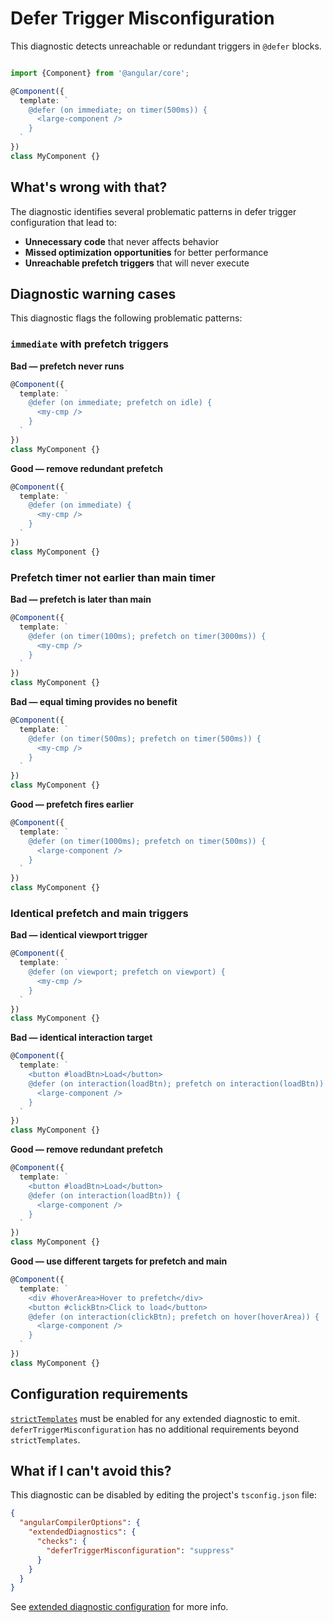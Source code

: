 # Defer Trigger Misconfiguration

This diagnostic detects unreachable or redundant triggers in `@defer` blocks.

```typescript

import {Component} from '@angular/core';

@Component({
  template: `
    @defer (on immediate; on timer(500ms)) {
      <large-component />
    }
  `
})
class MyComponent {}
```

## What's wrong with that?

The diagnostic identifies several problematic patterns in defer trigger configuration that lead to:

- **Unnecessary code** that never affects behavior
- **Missed optimization opportunities** for better performance
- **Unreachable prefetch triggers** that will never execute


## Diagnostic warning cases

This diagnostic flags the following problematic patterns:

### `immediate` with prefetch triggers

**Bad — prefetch never runs**

```typescript
@Component({
  template: `
    @defer (on immediate; prefetch on idle) {
      <my-cmp />
    }
  `
})
class MyComponent {}
```

**Good — remove redundant prefetch**

```typescript
@Component({
  template: `
    @defer (on immediate) {
      <my-cmp />
    }
  `
})
class MyComponent {}
```

### Prefetch timer not earlier than main timer

**Bad — prefetch is later than main**

```typescript
@Component({
  template: `
    @defer (on timer(100ms); prefetch on timer(3000ms)) {
      <my-cmp />
    }
  `
})
class MyComponent {}
```

**Bad — equal timing provides no benefit**

```typescript
@Component({
  template: `
    @defer (on timer(500ms); prefetch on timer(500ms)) {
      <my-cmp />
    }
  `
})
class MyComponent {}
```

**Good — prefetch fires earlier**

```typescript
@Component({
  template: `
    @defer (on timer(1000ms); prefetch on timer(500ms)) {
      <large-component />
    }
  `
})
class MyComponent {}
```

### Identical prefetch and main triggers

**Bad — identical viewport trigger**

```typescript
@Component({
  template: `
    @defer (on viewport; prefetch on viewport) {
      <my-cmp />
    }
  `
})
class MyComponent {}
```

**Bad — identical interaction target**

```typescript
@Component({
  template: `
    <button #loadBtn>Load</button>
    @defer (on interaction(loadBtn); prefetch on interaction(loadBtn)) {
      <large-component />
    }
  `
})
class MyComponent {}
```

**Good — remove redundant prefetch**

```typescript
@Component({
  template: `
    <button #loadBtn>Load</button>
    @defer (on interaction(loadBtn)) {
      <large-component />
    }
  `
})
class MyComponent {}
```

**Good — use different targets for prefetch and main**

```typescript
@Component({
  template: `
    <div #hoverArea>Hover to prefetch</div>
    <button #clickBtn>Click to load</button>
    @defer (on interaction(clickBtn); prefetch on hover(hoverArea)) {
      <large-component />
    }
  `
})
class MyComponent {}
```


## Configuration requirements

[`strictTemplates`](tools/cli/template-typecheck#strict-mode) must be enabled for any extended diagnostic to emit.
`deferTriggerMisconfiguration` has no additional requirements beyond `strictTemplates`.

## What if I can't avoid this?

This diagnostic can be disabled by editing the project's `tsconfig.json` file:

```json
{
  "angularCompilerOptions": {
    "extendedDiagnostics": {
      "checks": {
        "deferTriggerMisconfiguration": "suppress"
      }
    }
  }
}
```

See [extended diagnostic configuration](extended-diagnostics#configuration) for more info.

